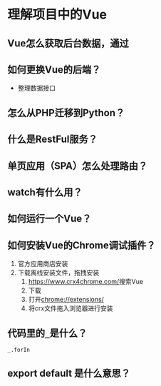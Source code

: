 # 理解项目中的Vue

## Vue怎么获取后台数据，通过

## 如何更换Vue的后端？

- 整理数据接口

## 怎么从PHP迁移到Python？

## 什么是RestFul服务？

## 单页应用（SPA）怎么处理路由？


## watch有什么用？

## 如何运行一个Vue？

## 如何安装Vue的Chrome调试插件？

1. 官方应用商店安装
2. 下载离线安装文件，拖拽安装
	1. <https://www.crx4chrome.com/>搜索Vue
	2. 下载
	3. 打开[chrome://extensions/](chrome://extensions/)
	4. 将crx文件拖入浏览器进行安装


## 代码里的`_`是什么？

`_.forIn`

## export default 是什么意思？

